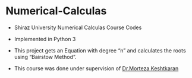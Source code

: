 # Numerical-Calculas
- Shiraz University Numerical Calculas Course Codes
- Implemented in Python 3
- This project gets an Equation with degree “n” and calculates the roots using “Bairstow Method”.

- This course was done under supervision of [Dr.Morteza Keshtkaran](https://scholar.google.com/citations?user=3shbBG4AAAAJ&hl=en)
